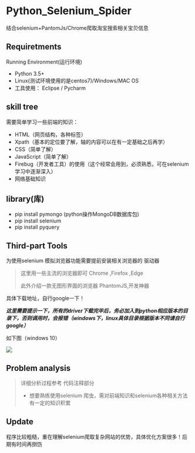 # Python_Selenium_Spider
结合selenium+PantomJs/Chrome爬取淘宝搜索相关宝贝信息



## Requiretments

Running Environment(运行环境)

- Python 3.5+ 
- Linux(测试环境使用的是centos7)/Windows/MAC OS
- 工具使用： Eclipse / Pycharm 

## skill tree

需要简单学习一些前端的知识：

- HTML（网页结构，各种标签）
- Xpath（基本的定位要了解，轴的内容可以在有一定基础之后再学）
- CSS（简单了解）
- JavaScript（简单了解）
- Firebug（开发者工具）的使用（这个经常会用到，必须熟悉，可在selenium学习中逐渐深入）
- 网络基础知识

## library(库)

* pip install  pymongo (python操作MongoDB数据库包)
* pip install selenium
* pip install  pyquery

## Third-part Tools

 为使用selenium 模拟浏览器功能需要提前安装相关浏览器的 驱动器

> 这里用一些主流的浏览器即可 Chrome ,Firefox ,Edge
>
> 此外介绍一款无图形界面的浏览器 PhantomJS,开发神器
>
> 

具体下载地址，自行google一下！

***这里需要提示一下，所有的driver下载完毕后，务必加入到python相应版本的目录下，否则调用时，会报错（windows下，linux具体目录根据版本不同请自行google）***

如下图（windows 10）

![](http://ww1.sinaimg.cn/large/8599e4cfly1fmne80ntacj20kn06h74n.jpg)		

## Problem analysis

> 详细分析过程参考 代码注释部分
>
> * 想要熟练使用selenium 爬虫，需对前端知识和selenium各种相关方法有一定的知识积累



## Update

 程序比较粗糙，重在理解selenium爬取复杂网站的优势，具体优化方案很多！后期有时间再捯饬




